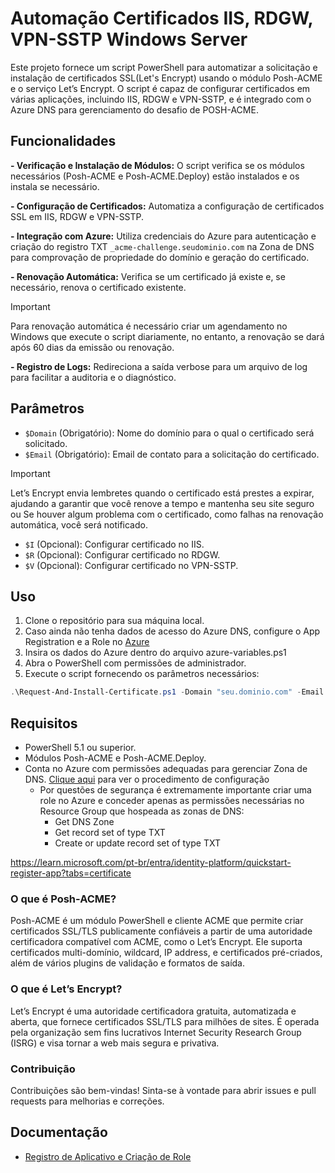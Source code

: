 # Automação Certificados IIS, RDGW, VPN-SSTP Windows Server

Este projeto fornece um script PowerShell para automatizar a solicitação e instalação de certificados SSL(Let's Encrypt) usando o módulo Posh-ACME e o serviço Let’s Encrypt. O script é capaz de configurar certificados em várias aplicações, incluindo IIS, RDGW e VPN-SSTP, e é integrado com o Azure DNS para gerenciamento do desafio de POSH-ACME.  

## Funcionalidades ##  
**- Verificação e Instalação de Módulos:** O script verifica se os módulos necessários (Posh-ACME e Posh-ACME.Deploy) estão instalados e os instala se necessário.    

**- Configuração de Certificados:**  Automatiza a configuração de certificados SSL em IIS, RDGW e VPN-SSTP.

**- Integração com Azure:** Utiliza credenciais do Azure para autenticação e criação do registro TXT `_acme-challenge.seudominio.com` na Zona de DNS para comprovação de propriedade do domínio e geração do certificado.

**- Renovação Automática:** Verifica se um certificado já existe e, se necessário, renova o certificado existente.
> [!IMPORTANT]
> Para renovação automática é necessário criar um agendamento no Windows que execute o script diariamente, no entanto, a renovação se dará após 60 dias da emissão ou renovação. 

**- Registro de Logs:** Redireciona a saída verbose para um arquivo de log para facilitar a auditoria e o diagnóstico.

## Parâmetros ##  
- `$Domain` (Obrigatório): Nome do domínio para o qual o certificado será solicitado.  
- `$Email` (Obrigatório): Email de contato para a solicitação do certificado.
> [!IMPORTANT]
> Let’s Encrypt envia lembretes quando o certificado está prestes a expirar, ajudando a garantir que você renove a tempo e mantenha seu site seguro ou Se houver algum problema com o certificado, como falhas na renovação automática, você será notificado.
- `$I` (Opcional): Configurar certificado no IIS.  
- `$R` (Opcional): Configurar certificado no RDGW.  
- `$V` (Opcional): Configurar certificado no VPN-SSTP.  

## Uso ##
1. Clone o repositório para sua máquina local.
2. Caso ainda não tenha dados de acesso do Azure DNS, configure o App Registration e a Role no [Azure](APP_REGISTRATION.md)
3. Insira os dados do Azure dentro do arquivo azure-variables.ps1
4. Abra o PowerShell com permissões de administrador.
5. Execute o script fornecendo os parâmetros necessários:

```powershell
.\Request-And-Install-Certificate.ps1 -Domain "seu.dominio.com" -Email "seu.email@dominio.com" -I -R -V
````  

## Requisitos ##
- PowerShell 5.1 ou superior.  
- Módulos Posh-ACME e Posh-ACME.Deploy.  
- Conta no Azure com permissões adequadas para gerenciar Zona de DNS. [Clique aqui](APP_REGISTRATION.md) para ver o procedimento de configuração
    - Por questões de segurança é extremamente importante criar uma role no Azure e conceder apenas as permissões necessárias no Resource Group que hospeada as zonas de DNS:  
      - Get DNS Zone   
      - Get record set of type TXT   
      - Create or update record set of type TXT  

https://learn.microsoft.com/pt-br/entra/identity-platform/quickstart-register-app?tabs=certificate
  
### O que é Posh-ACME? ### 
Posh-ACME é um módulo PowerShell e cliente ACME que permite criar certificados SSL/TLS publicamente confiáveis a partir de uma autoridade certificadora compatível com ACME, como o Let’s Encrypt. Ele suporta certificados multi-domínio, wildcard, IP address, e certificados pré-criados, além de vários plugins de validação e formatos de saída.

### O que é Let’s Encrypt? ### 
Let’s Encrypt é uma autoridade certificadora gratuita, automatizada e aberta, que fornece certificados SSL/TLS para milhões de sites. É operada pela organização sem fins lucrativos Internet Security Research Group (ISRG) e visa tornar a web mais segura e privativa.

### Contribuição ###  
Contribuições são bem-vindas! Sinta-se à vontade para abrir issues e pull requests para melhorias e correções.

## Documentação  

- [Registro de Aplicativo e Criação de Role](APP_REGISTRATION.md)

